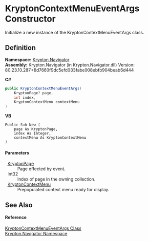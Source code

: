 # KryptonContextMenuEventArgs Constructor


Initialize a new instance of the KryptonContextMenuEventArgs class.



## Definition
**Namespace:** <a href="a21ac074-d119-3dc6-bd1c-d3a12c0128bc.md">Krypton.Navigator</a>  
**Assembly:** Krypton.Navigator (in Krypton.Navigator.dll) Version: 80.23.10.287+8d7660f9dc5efd033fabe008ebfb904beab6d444

**C#**
``` C#
public KryptonContextMenuEventArgs(
	KryptonPage? page,
	int index,
	KryptonContextMenu contextMenu
)
```
**VB**
``` VB
Public Sub New ( 
	page As KryptonPage,
	index As Integer,
	contextMenu As KryptonContextMenu
)
```



#### Parameters
<dl><dt>  <a href="6152055e-8626-d35d-405b-6d965a03471a.md">KryptonPage</a></dt><dd>Page effected by event.</dd><dt>  Int32</dt><dd>Index of page in the owning collection.</dd><dt>  <a href="be1800e7-d2d1-ad14-d15d-ac42eaa8392b.md">KryptonContextMenu</a></dt><dd>Prepopulated context menu ready for display.</dd></dl>

## See Also


#### Reference
<a href="20eac51c-3bf8-0699-bafc-72a419ca5880.md">KryptonContextMenuEventArgs Class</a>  
<a href="a21ac074-d119-3dc6-bd1c-d3a12c0128bc.md">Krypton.Navigator Namespace</a>  
